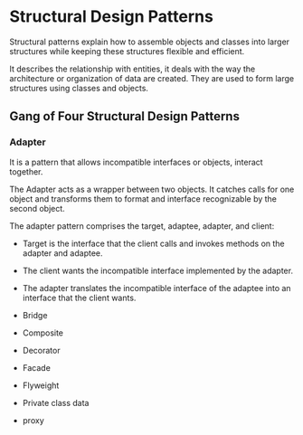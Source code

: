 # Structural Design Patterns

Structural patterns explain how to assemble objects and classes into larger structures while keeping these structures flexible and efficient.

It describes the relationship with entities, it deals with the way the architecture or organization of data are created. They are used to form large structures using classes and objects.

## Gang of Four Structural Design Patterns

### Adapter

It is a pattern that allows incompatible interfaces or objects, interact together.

The Adapter acts as a wrapper between two objects. It catches calls for one object and transforms them to format and interface recognizable by the second object.

The adapter pattern comprises the target, adaptee, adapter, and client:

- Target is the interface that the client calls and invokes methods on the adapter and adaptee.

- The client wants the incompatible interface implemented by the adapter.

- The adapter translates the incompatible interface of the adaptee into an interface that the client wants.

- Bridge
- Composite
- Decorator
- Facade
- Flyweight
- Private class data
- proxy
